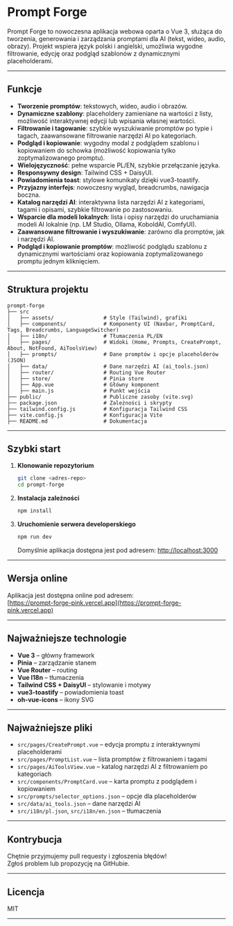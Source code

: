 # Prompt Forge

Prompt Forge to nowoczesna aplikacja webowa oparta o Vue 3, służąca do tworzenia, generowania i zarządzania promptami dla AI (tekst, wideo, audio, obrazy). Projekt wspiera język polski i angielski, umożliwia wygodne filtrowanie, edycję oraz podgląd szablonów z dynamicznymi placeholderami.

---

## Funkcje

- **Tworzenie promptów**: tekstowych, wideo, audio i obrazów.
- **Dynamiczne szablony**: placeholdery zamieniane na wartości z listy, możliwość interaktywnej edycji lub wpisania własnej wartości.
- **Filtrowanie i tagowanie**: szybkie wyszukiwanie promptów po typie i tagach, zaawansowane filtrowanie narzędzi AI po kategoriach.
- **Podgląd i kopiowanie**: wygodny modal z podglądem szablonu i kopiowaniem do schowka (możliwość kopiowania tylko zoptymalizowanego promptu).
- **Wielojęzyczność**: pełne wsparcie PL/EN, szybkie przełączanie języka.
- **Responsywny design**: Tailwind CSS + DaisyUI.
- **Powiadomienia toast**: stylowe komunikaty dzięki vue3-toastify.
- **Przyjazny interfejs**: nowoczesny wygląd, breadcrumbs, nawigacja boczna.
- **Katalog narzędzi AI**: interaktywna lista narzędzi AI z kategoriami, tagami i opisami, szybkie filtrowanie po zastosowaniu.
- **Wsparcie dla modeli lokalnych**: lista i opisy narzędzi do uruchamiania modeli AI lokalnie (np. LM Studio, Ollama, KoboldAI, ComfyUI).
- **Zaawansowane filtrowanie i wyszukiwanie**: zarówno dla promptów, jak i narzędzi AI.
- **Podgląd i kopiowanie promptów**: możliwość podglądu szablonu z dynamicznymi wartościami oraz kopiowania zoptymalizowanego promptu jednym kliknięciem.

---

## Struktura projektu

```
prompt-forge
├── src
│   ├── assets/                # Style (Tailwind), grafiki
│   ├── components/            # Komponenty UI (Navbar, PromptCard, Tags, Breadcrumbs, LanguageSwitcher)
│   ├── i18n/                  # Tłumaczenia PL/EN
│   ├── pages/                 # Widoki (Home, Prompts, CreatePrompt, About, NotFound, AiToolsView)
│   ├── prompts/               # Dane promptów i opcje placeholderów (JSON)
│   ├── data/                  # Dane narzędzi AI (ai_tools.json)
│   ├── router/                # Routing Vue Router
│   ├── store/                 # Pinia store
│   ├── App.vue                # Główny komponent
│   ├── main.js                # Punkt wejścia
├── public/                    # Publiczne zasoby (vite.svg)
├── package.json               # Zależności i skrypty
├── tailwind.config.js         # Konfiguracja Tailwind CSS
├── vite.config.js             # Konfiguracja Vite
├── README.md                  # Dokumentacja
```

---

## Szybki start

1. **Klonowanie repozytorium**

   ```bash
   git clone <adres-repo>
   cd prompt-forge
   ```

2. **Instalacja zależności**

   ```bash
   npm install
   ```

3. **Uruchomienie serwera developerskiego**
   ```bash
   npm run dev
   ```
   Domyślnie aplikacja dostępna jest pod adresem: [http://localhost:3000](http://localhost:3000)

---

## Wersja online

Aplikacja jest dostępna online pod adresem:  
[https://prompt-forge-pink.vercel.app](https://prompt-forge-pink.vercel.app)

---

## Najważniejsze technologie

- **Vue 3** – główny framework
- **Pinia** – zarządzanie stanem
- **Vue Router** – routing
- **Vue I18n** – tłumaczenia
- **Tailwind CSS + DaisyUI** – stylowanie i motywy
- **vue3-toastify** – powiadomienia toast
- **oh-vue-icons** – ikony SVG

---

## Najważniejsze pliki

- `src/pages/CreatePrompt.vue` – edycja promptu z interaktywnymi placeholderami
- `src/pages/PromptList.vue` – lista promptów z filtrowaniem i tagami
- `src/pages/AiToolsView.vue` – katalog narzędzi AI z filtrowaniem po kategoriach
- `src/components/PromptCard.vue` – karta promptu z podglądem i kopiowaniem
- `src/prompts/selector_options.json` – opcje dla placeholderów
- `src/data/ai_tools.json` – dane narzędzi AI
- `src/i18n/pl.json`, `src/i18n/en.json` – tłumaczenia

---

## Kontrybucja

Chętnie przyjmujemy pull requesty i zgłoszenia błędów!  
Zgłoś problem lub propozycję na GitHubie.

---

## Licencja

MIT

---

```

```
